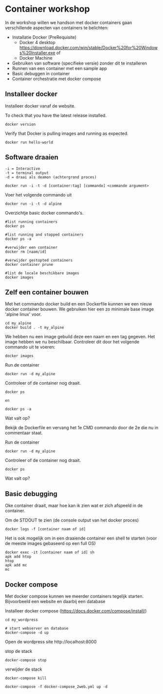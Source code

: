 # Container workshop

In de workshop willen we handson met docker containers gaan verschillende aspecten van containers te belichten:
* Installatie Docker (PreRequisite)
  * Docker 4 desktop https://download.docker.com/win/stable/Docker%20for%20Windows%20Installer.exe of
  * Docker Machine
* Gebruiken van software (specifieke versie) zonder dit te installeren 
* Runnen van een container met een sample app
* Basic debuggen in container
* Container orchestratie met docker compose

## Installeer docker
Installeer docker vanaf de website.

To check that you have the latest release installed.
```
docker version
```
Verify that Docker is pulling images and running as expected.
```
docker run hello-world
```

## Software draaien
``` 
-i = Interactive
-t = terminal output
-d = draai als deamon (achtergrond proces)

docker run -i -t -d [container:tag] [commando] <commande argument>
```

Voer het volgende commando uit
```
docker run -i -t -d alpine
```

Overzichtje basic docker commando's.
```
#list running containers
docker ps 

#list running and stopped containers
docker ps -a

#verwijder een container
docker rm [naam/id]

#verwijder gestopted containers
docker container prune

#list de locale beschikbare images
docker images
```

## Zelf een container bouwen

Met het commando docker build en een Dockerfile kunnen we een nieuw docker container bouwen. We gebruiken hier een zo minimale base image 'alpine linux' voor.

```
cd my_alpine
docker build . -t my_alpine
```

We hebben nu een image gebuild deze een naam en een tag gegeven.
Het image hebben we nu beschilbaar. Controleer dit door het volgende commando uit te voeren:
```
docker images
```

Run de container
```
docker run -d my_alpine
```

Controleer of de container nog draait.
```
docker ps

en 

docker ps -a
```

Wat valt op?

Bekijk de Dockerfile en vervang het 1e CMD commando door de 2e die nu in commentaar staat. 

Run de container
```
docker run -d my_alpine
```

Controleer of de container nog draait.
```
docker ps
```

Wat valt op?

## Basic debugging
Oke container draait, maar hoe kan ik zien wat er zich afspeeld in de container.

Om de STDOUT te zien (de console output van het docker proces)
```
docker logs -f [container naam of id]
```

Het is ook mogelijk om in een draaiende container een shell te starten (voor de meeste images gebaseerd op een full OS)
```
docker exec -it [container naam of id] sh
apk add htop
htop
apk add mc
mc
```

## Docker compose
Met docker compose kunnen we meerder containers tegelijk starten. Bijvoorbeeld een website en daarbij een database

Installeer docker compose (https://docs.docker.com/compose/install/)

```
cd my_wordpress

# start webserver en database
docker-compose -d up
```

Open de wordpress site http://localhost:8000


stop de stack
```
docker-compose stop
```

verwijder de stack
```
docker-compose kill
```

```
docker-compose -f docker-compose_2web.yml up -d
```
